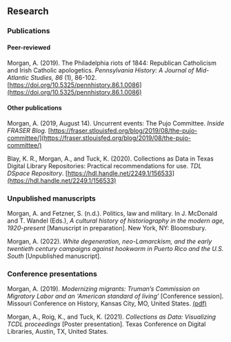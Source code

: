 ## Research

### Publications

#### Peer-reviewed

Morgan, A. (2019). The Philadelphia riots of 1844: Republican Catholicism and Irish Catholic
apologetics. *Pennsylvania History: A Journal of Mid-Atlantic Studies, 86* (1), 86-102.
[https://doi.org/10.5325/pennhistory.86.1.0086](https://doi.org/10.5325/pennhistory.86.1.0086)

#### Other publications

Morgan, A. (2019, August 14). Uncurrent events: The Pujo Committee. *Inside FRASER Blog*.
[https://fraser.stlouisfed.org/blog/2019/08/the-pujo-committee/](https://fraser.stlouisfed.org/blog/2019/08/the-pujo-committee/)

Blay, K. R., Morgan, A., and Tuck, K. (2020). Collections as Data in Texas Digital Library Repositories: Practical recommendations for use. *TDL DSpace Repository*. [https://hdl.handle.net/2249.1/156533](https://hdl.handle.net/2249.1/156533)

### Unpublished manuscripts

Morgan, A. and Fetzner, S. (n.d.). Politics, law and military. In J. McDonald and T. Wandel (Eds.), *A cultural history of historiography in the modern age, 1920-present* [Manuscript in preparation]. New York, NY: Bloomsbury. 

Morgan, A. (2022). *White degeneration, neo-Lamarckism, and the early twentieth century campaigns against hookworm in Puerto Rico and the U.S. South* [Unpublished manuscript].

### Conference presentations

Morgan, A. (2019). *Modernizing migrants: Truman’s Commission on Migratory Labor and an
‘American standard of living’* [Conference session]. Missouri Conference on History, Kansas City,
MO, United States. [(pdf)](./pdf/MorganMOConference.pdf)

Morgan, A., Roig, K., and Tuck, K. (2021). *Collections as Data: Visualizing TCDL proceedings* [Poster
presentation]. Texas Conference on Digital Libraries, Austin, TX, United States.
